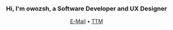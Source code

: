 <div align="center">
  <br>
  <h3>Hi, I'm owozsh, a Software Developer and UX Designer</h3>
  <p>
    <a href="mailto:owozsh@pm.me">E-Mail</a>
    •
    <a href="owozsh.github.io/ttm/">TTM</a>
  </p>
  <br>
</div>
